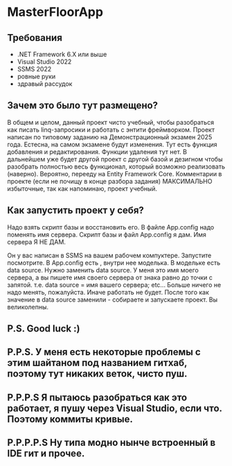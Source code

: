 # MasterFloorApp

## Требования
- .NET Framework 6.X или выше
- Visual Studio 2022
- SSMS 2022
- ровные руки
- здравый рассудок
  
## Зачем это было тут размещено?
В общем и целом, данный проект чисто учебный, чтобы разобраться как писать linq-запросики и работать с энтити фреймворком. 
Проект написан по типовому заданию на Демонстрационный экзамен 2025 года. Естесна, на самом экзамене будут изменения.
Тут есть функция добавления и редактирования. Функции удаления тут нет. 
В дальнейшем уже будет другой проект с другой базой и дезигном чтобы разобрать полностью весь функционал, который возможно реализовать (наверно).
Вероятно, перееду на Entity Framework Core. 
Комментарии в проекте (если не почищу в конце разбора задания) МАКСИМАЛЬНО избыточные, так как напоминаю, проект учебный.

## Как запустить проект у себя?
Надо взять скрипт базы и восстановить его. В файле App.config надо поменять имя сервера. 
Скрипт базы и файл App.config я дам.
Имя сервера Я НЕ ДАМ. 

Он у вас написан в SSMS на вашем рабочем компуктере. Запустите посмотрите.
В App.config есть <connectionString>, внутри нее моделька. В модельке есть data source.
Нужно заменить data source. У меня это имя моего сервера, а вы пишете имя своего сервера от знака равно до точки с запятой. 
т.е. data source = имя вашего сервера; etc...
Больше ничего не надо менять, пожалуйста. Иначе работать не будет. 
После того как значение в data source заменили - собираете и запускаете проект. 
Вы великолепны. 

## P.S. Good luck :) 

## P.P.S. У меня есть некоторые проблемы с этим шайтаном под названием гитхаб, поэтому тут никаких веток, чисто пуш. 

## P.P.P.S Я пытаюсь разобраться как это работает, я пушу через Visual Studio, если что. Поэтому коммиты кривые. 

## P.P.P.P.S Ну типа модно нынче встроенный в IDE гит и прочее. 
